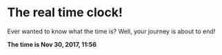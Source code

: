 # The real time clock!

Ever wanted to know what the time is? Well, your journey is about to end!

**The time is Nov 30, 2017, 11:56**